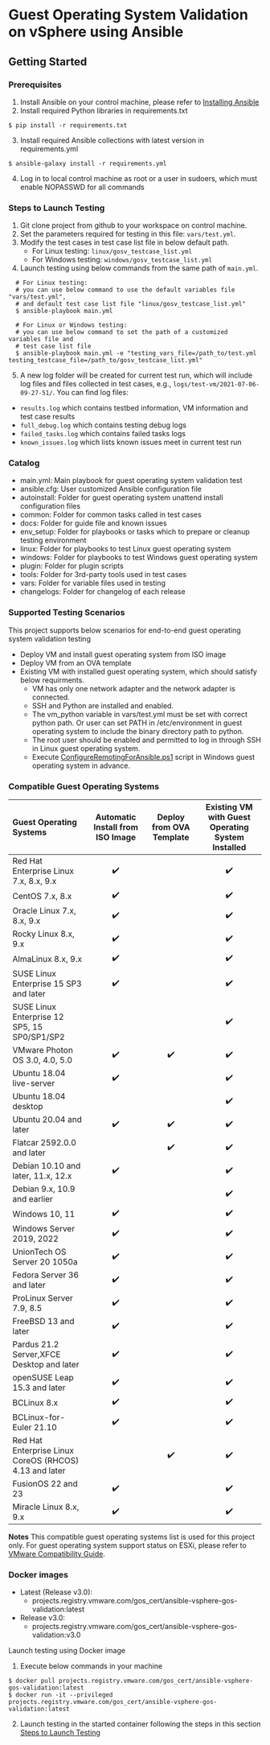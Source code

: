 # Guest Operating System Validation on vSphere using Ansible

## Getting Started

### Prerequisites
1. Install Ansible on your control machine, please refer to [Installing Ansible](https://docs.ansible.com/ansible/latest/installation_guide/intro_installation.html)
2. Install required Python libraries in requirements.txt
```
$ pip install -r requirements.txt
```
3. Install required Ansible collections with latest version in requirements.yml
```
$ ansible-galaxy install -r requirements.yml
```
4. Log in to local control machine as root or a user in sudoers, which must enable NOPASSWD for all commands

### Steps to Launch Testing
1. Git clone project from github to your workspace on control machine.
2. Set the parameters required for testing in this file: `vars/test.yml`.
3. Modify the test cases in test case list file in below default path.
   * For Linux testing: `linux/gosv_testcase_list.yml`
   * For Windows testing: `windows/gosv_testcase_list.yml`
4. Launch testing using below commands from the same path of `main.yml`.
```
  # For Linux testing:
  # you can use below command to use the default variables file "vars/test.yml",
  # and default test case list file "linux/gosv_testcase_list.yml"
  $ ansible-playbook main.yml

  # For Linux or Windows testing:
  # you can use below command to set the path of a customized variables file and
  # test case list file
  $ ansible-playbook main.yml -e "testing_vars_file=/path_to/test.yml testing_testcase_file=/path_to/gosv_testcase_list.yml"
```
5. A new log folder will be created for current test run, which will include log files and files collected in test cases, e.g., `logs/test-vm/2021-07-06-09-27-51/`. You can find log files:
  * `results.log` which contains testbed information, VM information and test case results
  * `full_debug.log` which contains testing debug logs
  * `failed_tasks.log` which contains failed tasks logs
  * `known_issues.log` which lists known issues meet in current test run

### Catalog
* main.yml: Main playbook for guest operating system validation test
* ansible.cfg: User customized Ansible configuration file
* autoinstall: Folder for guest operating system unattend install configuration files
* common: Folder for common tasks called in test cases
* docs: Folder for guide file and known issues
* env_setup: Folder for playbooks or tasks which to prepare or cleanup testing environment
* linux: Folder for playbooks to test Linux guest operating system
* windows: Folder for playbooks to test Windows guest operating system
* plugin: Folder for plugin scripts
* tools: Folder for 3rd-party tools used in test cases
* vars: Folder for variable files used in testing
* changelogs: Folder for changelog of each release 

### Supported Testing Scenarios
This project supports below scenarios for end-to-end guest operating system validation testing 
* Deploy VM and install guest operating system from ISO image
* Deploy VM from an OVA template
* Existing VM with installed guest operating system, which should satisfy below requirments.
  * VM has only one network adapter and the network adapter is connected.
  * SSH and Python are installed and enabled.
  * The vm_python variable in vars/test.yml must be set with correct python path. Or user can set PATH in /etc/environment in guest operating system to include the binary directory path to python.
  * The root user should be enabled and permitted to log in through SSH in Linux guest operating system.
  * Execute [ConfigureRemotingForAnsible.ps1](https://github.com/ansible/ansible-documentation/blob/devel/examples/scripts/ConfigureRemotingForAnsible.ps1) script in Windows guest operating system in advance.

### Compatible Guest Operating Systems

| Guest Operating Systems                                | Automatic Install from ISO Image | Deploy from OVA Template | Existing VM with Guest Operating System Installed |
|:-------------------------------------------------------| :------------------------------: | :----------------------: | :--------------------------------: |
| Red Hat Enterprise Linux 7.x, 8.x, 9.x                 | :heavy_check_mark:               |                          | :heavy_check_mark:                 |
| CentOS 7.x, 8.x                                        | :heavy_check_mark:               |                          | :heavy_check_mark:                 |
| Oracle Linux 7.x, 8.x, 9.x                             | :heavy_check_mark:               |                          | :heavy_check_mark:                 |
| Rocky Linux 8.x, 9.x                                   | :heavy_check_mark:               |                          | :heavy_check_mark:                 |
| AlmaLinux 8.x, 9.x                                     | :heavy_check_mark:               |                          | :heavy_check_mark:                 |
| SUSE Linux Enterprise 15 SP3 and later                 | :heavy_check_mark:               |                          | :heavy_check_mark:                 |
| SUSE Linux Enterprise 12 SP5, 15 SP0/SP1/SP2           |                                  |                          | :heavy_check_mark:                 |
| VMware Photon OS 3.0, 4.0, 5.0                         | :heavy_check_mark:               | :heavy_check_mark:       | :heavy_check_mark:                 |
| Ubuntu 18.04 live-server                               | :heavy_check_mark:               |                          | :heavy_check_mark:                 |
| Ubuntu 18.04 desktop                                   |                                  |                          | :heavy_check_mark:                 |
| Ubuntu 20.04 and later                                 | :heavy_check_mark:               | :heavy_check_mark:       | :heavy_check_mark:                 |
| Flatcar 2592.0.0 and later                             |                                  | :heavy_check_mark:       | :heavy_check_mark:                 |
| Debian 10.10 and later, 11.x, 12.x                     | :heavy_check_mark:               |                          | :heavy_check_mark:                 |
| Debian 9.x, 10.9 and earlier                           |                                  |                          | :heavy_check_mark:                 |
| Windows 10, 11                                         | :heavy_check_mark:               |                          | :heavy_check_mark:                 |
| Windows Server 2019, 2022                              | :heavy_check_mark:               |                          | :heavy_check_mark:                 |
| UnionTech OS Server 20 1050a                           | :heavy_check_mark:               |                          | :heavy_check_mark:                 |
| Fedora Server 36 and later                             | :heavy_check_mark:               |                          | :heavy_check_mark:                 |
| ProLinux Server 7.9, 8.5                               | :heavy_check_mark:               |                          | :heavy_check_mark:                 |
| FreeBSD 13 and later                                   | :heavy_check_mark:               |                          | :heavy_check_mark:                 |
| Pardus 21.2 Server,XFCE Desktop and later              | :heavy_check_mark:               |                          | :heavy_check_mark:                 |
| openSUSE Leap 15.3 and later                           | :heavy_check_mark:               |                          | :heavy_check_mark:                 |
| BCLinux 8.x                                            | :heavy_check_mark:               |                          | :heavy_check_mark:                 |
| BCLinux-for-Euler 21.10                                | :heavy_check_mark:               |                          | :heavy_check_mark:                 |
| Red Hat Enterprise Linux CoreOS (RHCOS) 4.13 and later |                                  | :heavy_check_mark:       | :heavy_check_mark:                 |
| FusionOS 22 and 23                                     | :heavy_check_mark:               |                          | :heavy_check_mark:                 |
| Miracle Linux 8.x, 9.x                                 | :heavy_check_mark:               |                          | :heavy_check_mark:                 |

**Notes**
This compatible guest operating systems list is used for this project only. For guest operating system support status on ESXi, please refer to [VMware Compatibility Guide](https://www.vmware.com/resources/compatibility/search.php?deviceCategory=software&testConfig=16).

### Docker images
* Latest (Release v3.0):
  * projects.registry.vmware.com/gos_cert/ansible-vsphere-gos-validation:latest
* Release v3.0:
  * projects.registry.vmware.com/gos_cert/ansible-vsphere-gos-validation:v3.0

Launch testing using Docker image
1. Execute below commands in your machine
```
$ docker pull projects.registry.vmware.com/gos_cert/ansible-vsphere-gos-validation:latest
$ docker run -it --privileged projects.registry.vmware.com/gos_cert/ansible-vsphere-gos-validation:latest
```
2. Launch testing in the started container following the steps in this section [Steps to Launch Testing](#steps-to-launch-testing)

